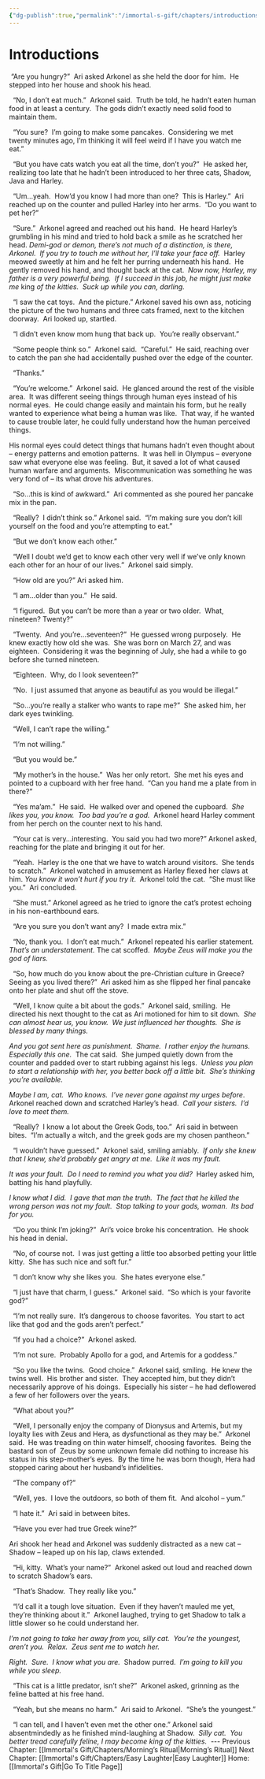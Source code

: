 ```yaml
---
{"dg-publish":true,"permalink":"/immortal-s-gift/chapters/introductions/"}
---
```


# Introductions

 “Are you hungry?”  Ari asked Arkonel as she held the door for him.  He stepped into her house and shook his head. 

  “No, I don’t eat much.”  Arkonel said.  Truth be told, he hadn’t eaten human food in at least a century.  The gods didn’t exactly need solid food to maintain them. 

  “You sure?  I’m going to make some pancakes.  Considering we met twenty minutes ago, I’m thinking it will feel weird if I have you watch me eat.”

  “But you have cats watch you eat all the time, don’t you?”  He asked her, realizing too late that he hadn’t been introduced to her three cats, Shadow, Java and Harley. 

  “Um…yeah.  How’d you know I had more than one?  This is Harley.”  Ari reached up on the counter and pulled Harley into her arms.  “Do you want to pet her?”

  “Sure.”  Arkonel agreed and reached out his hand.  He heard Harley’s grumbling in his mind and tried to hold back a smile as he scratched her head. _Demi-god or demon, there’s not much of a distinction, is there, Arkonel.  If you try to touch me without her, I’ll take your face off._  Harley meowed sweetly at him and he felt her purring underneath his hand.  He gently removed his hand, and thought back at the cat.  _Now now, Harley, my father is a very powerful being.  If I succeed in this job, he might just make me_ king _of the kitties.  Suck up while you can, darling._

  “I saw the cat toys.  And the picture.” Arkonel saved his own ass, noticing the picture of the two humans and three cats framed, next to the kitchen doorway.  Ari looked up, startled.

  “I didn’t even know mom hung that back up.  You’re really observant.”

  “Some people think so.”  Arkonel said.  “Careful.”  He said, reaching over to catch the pan she had accidentally pushed over the edge of the counter. 

  “Thanks.”

  “You’re welcome.”  Arkonel said.  He glanced around the rest of the visible area.  It was different seeing things through human eyes instead of his normal eyes.  He could change easily and maintain his form, but he really wanted to experience what being a human was like.  That way, if he wanted to cause trouble later, he could fully understand how the human perceived things. 

His normal eyes could detect things that humans hadn’t even thought about – energy patterns and emotion patterns.  It was hell in Olympus – everyone saw what everyone else was feeling.  But, it saved a lot of what caused human warfare and arguments.  Miscommunication was something he was very fond of – its what drove his adventures.

  “So…this is kind of awkward.”  Ari commented as she poured her pancake mix in the pan.

  “Really?  I didn’t think so.” Arkonel said.  “I’m making sure you don’t kill yourself on the food and you’re attempting to eat.”

  “But we don’t know each other.”

  “Well I doubt we’d get to know each other very well if we’ve only known each other for an hour of our lives.”  Arkonel said simply.

  “How old are you?” Ari asked him. 

  “I am…older than you.”  He said. 

  “I figured.  But you can’t be more than a year or two older.  What, nineteen? Twenty?”

  “Twenty.  And you’re…seventeen?”  He guessed wrong purposely.  He knew exactly how old she was.  She was born on March 27, and was eighteen.  Considering it was the beginning of July, she had a while to go before she turned nineteen.

  “Eighteen.  Why, do I look seventeen?”

  “No.  I just assumed that anyone as beautiful as you would be illegal.”

  “So…you’re really a stalker who wants to rape me?”  She asked him, her dark eyes twinkling.

  “Well, I can’t rape the willing.”

  “I’m not willing.”

  “But you would be.”

  “My mother’s in the house.”  Was her only retort.  She met his eyes and pointed to a cupboard with her free hand.  “Can you hand me a plate from in there?”

  “Yes ma’am.”  He said.  He walked over and opened the cupboard.  _She likes you, you know.  Too bad you’re a god._  Arkonel heard Harley comment from her perch on the counter next to his hand.

  “Your cat is very…interesting.  You said you had two more?” Arkonel asked, reaching for the plate and bringing it out for her.

  “Yeah.  Harley is the one that we have to watch around visitors.  She tends to scratch.”  Arkonel watched in amusement as Harley flexed her claws at him. _You know it won’t hurt if you try it_.  Arkonel told the cat.  “She must like you.”  Ari concluded.

  “She must.” Arkonel agreed as he tried to ignore the cat’s protest echoing in his non-earthbound ears.

  “Are you sure you don’t want any?  I made extra mix.”

  “No, thank you.  I don’t eat much.”  Arkonel repeated his earlier statement.  _That’s an understatement._ The cat scoffed.  _Maybe Zeus will make you the god of liars._

  “So, how much do you know about the pre-Christian culture in Greece?  Seeing as you lived there?”  Ari asked him as she flipped her final pancake onto her plate and shut off the stove.

  “Well, I know quite a bit about the gods.”  Arkonel said, smiling.  He directed his next thought to the cat as Ari motioned for him to sit down.  _She can almost hear us, you know.  We just influenced her thoughts.  She is blessed by many things._

_And you got sent here as punishment.  Shame.  I rather enjoy the humans.  Especially this one._  The cat said.  She jumped quietly down from the counter and padded over to start rubbing against his legs.  _Unless you plan to start a relationship with her, you better back off a little bit.  She’s thinking you’re available._

_Maybe I am, cat.  Who knows.  I’ve never gone against my urges before_.  Arkonel reached down and scratched Harley’s head.  _Call your sisters.  I’d love to meet them._

  “Really?  I know a lot about the Greek Gods, too.”  Ari said in between bites.  “I’m actually a witch, and the greek gods are my chosen pantheon.”

  “I wouldn’t have guessed.”  Arkonel said, smiling amiably.  _If only she knew that I knew, she’d probably get angry at me.  Like it was my fault._

_It was your fault.  Do I need to remind you what you did?_  Harley asked him, batting his hand playfully. 

_I know what I did.  I gave that man the truth.  The fact that he killed the wrong person was not my fault.  Stop talking to your gods, woman.  Its bad for you._

  “Do you think I’m joking?”  Ari’s voice broke his concentration.  He shook his head in denial.

  “No, of course not.  I was just getting a little too absorbed petting your little kitty.  She has such nice and soft fur.”

  “I don’t know why she likes you.  She hates everyone else.”

  “I just have that charm, I guess.”  Arkonel said.  “So which is your favorite god?”

  “I’m not really sure.  It’s dangerous to choose favorites.  You start to act like that god and the gods aren’t perfect.”

  “If you had a choice?”  Arkonel asked.

  “I’m not sure.  Probably Apollo for a god, and Artemis for a goddess.”

  “So you like the twins.  Good choice.”  Arkonel said, smiling.  He knew the twins well.  His brother and sister.  They accepted him, but they didn’t necessarily approve of his doings.  Especially his sister – he had deflowered a few of her followers over the years. 

  “What about you?”

  “Well, I personally enjoy the company of Dionysus and Artemis, but my loyalty lies with Zeus and Hera, as dysfunctional as they may be.”  Arkonel said.  He was treading on thin water himself, choosing favorites.  Being the bastard son of  Zeus by some unknown female did nothing to increase his status in his step-mother’s eyes.  By the time he was born though, Hera had stopped caring about her husband’s infidelities.

  “The company of?”

  “Well, yes.  I love the outdoors, so both of them fit.  And alcohol – yum.”

  “I hate it.”  Ari said in between bites.

  “Have you ever had true Greek wine?”

Ari shook her head and Arkonel was suddenly distracted as a new cat – Shadow – leaped up on his lap, claws extended.

  “Hi, kitty.  What’s your name?”  Arkonel asked out loud and reached down to scratch Shadow’s ears.

  “That’s Shadow.  They really like you.”

  “I’d call it a tough love situation.  Even if they haven’t mauled me yet, they’re thinking about it.”  Arkonel laughed, trying to get Shadow to talk a little slower so he could understand her.

_I’m not going to take her away from you, silly cat.  You’re the youngest, aren’t you.  Relax.  Zeus sent me to watch her._

_Right.  Sure.  I know what you are._  Shadow purred.  _I’m going to kill you while you sleep._

  “This cat is a little predator, isn’t she?”  Arkonel asked, grinning as the feline batted at his free hand. 

  “Yeah, but she means no harm.”  Ari said to Arkonel.  “She’s the youngest.”

  “I can tell, and I haven’t even met the other one.” Arkonel said absentmindedly as he finished mind-laughing at Shadow.  _Silly cat.  You better tread carefully feline, I may become king of the kitties._
 ---
Previous Chapter: [[Immortal's Gift/Chapters/Morning’s Ritual\|Morning’s Ritual]]
Next Chapter: [[Immortal's Gift/Chapters/Easy Laughter\|Easy Laughter]]
Home: [[Immortal's Gift\|Go To Title Page]]